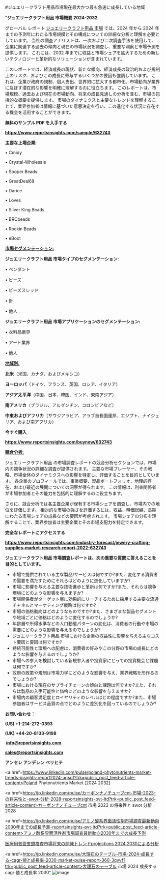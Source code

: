 #ジュエリークラフト用品市場現在最大かつ最も急速に成長している地域

"<strong>ジュエリークラフト用品 市場概要 2024-2032</strong>

グローバル レポート <a href=https://www.reportsinsights.com/sample/632743>ジュエリークラフト用品 市場</a> では、2024 年から 2024 年までの予測年にわたる市場規模とその構成についての詳細な分析と理解を必要としています。 当社の調査アナリストは、一次および二次調査手法を使用して、企業に関連する過去の傾向と現在の市場状況を調査し、重要な洞察と市場予測を提供します。 これには、2032 年までに収益と市場シェアを拡大​​するための新しいテクノロジーと革新的なソリューションが含まれています。

このレポートでは、経済成長の現状、新たな傾向、経済成長の政治的および規制上のリスク、およびこの成長に寄与するいくつかの要因も強調しています。 これは、企業が政府の規制、個人支出、世界的に拡大する都市化、市場動向が業界に及ぼす潜在的な影響を明確に理解するのに役立ちます。 このレポートは、市場規模、過去および現在の市場動向、将来の成長見通しの分析を含む、市場の包括的な概要を提供します。 市場のダイナミクスと主要なトレンドを理解することで、業界参加者は情報に基づいた意思決定を行い、この進化する状況に存在する機会を活用することができます。

<strong><b>無料のサンプル PDF を入手する</b></strong>

<a href=https://www.reportsinsights.com/sample/632743><strong><u>https://www.reportsinsights.com/sample/632743</u></strong></a>

<strong>主要な上場企業:</strong>

• Cmidy

• Crystal-Wholesale

• Sooper Beads

• GreatDeal68

• Darice

• Loves

• Silver King Beads

• BRCbeads

• Rockin Beads

• eBoot

<strong><u>市場セグメンテーション</u></strong><strong><u>:</u></strong>

<strong>ジュエリークラフト用品 市場タイプのセグメンテーション:</strong>

• ペンダント

• ビーズ

• ビーズスレッド

• 針

• 他人

<strong>ジュエリークラフト用品 市場アプリケーションのセグメンテーション:</strong>

• 衣料品業界

• アート業界

• 他人

<strong><u>地域別</u></strong><strong><u>:</u></strong>

<strong>北米</strong>（米国、カナダ、およびメキシコ）

<strong>ヨーロッパ</strong>（ドイツ、フランス、英国、ロシア、イタリア）

<strong>アジア太平洋</strong>（中国、日本、韓国、インド、東南アジア）

<strong>南アメリカ</strong>（ブラジル、アルゼンチン、コロンビアなど）

<strong>中東およびアフリカ</strong>（サウジアラビア、アラブ首長国連邦、エジプト、ナイジェリア、および南アフリカ）

<strong>今すぐ購入</strong>

<a href=https://www.reportsinsights.com/buynow/632743><strong><u>https://www.reportsinsights.com/buynow/632743</u></strong></a>

<strong><u>競合分析:</u></strong>

ジュエリークラフト用品 の市場調査レポートの競合分析セクションでは、市場内の競争状況の詳細な調査が提供されます。 主要な市場プレーヤー、その戦略、市場全体のダイナミクスへの影響を特定し、評価することを目的としています。 各企業のプロフィールでは、事業概要、製品ポートフォリオ、地理的存在、および最近の展開についての洞察が得られます。 この情報は、利害関係者が市場参加者とその能力を包括的に理解するのに役立ちます。

さらに、競合分析では各主要企業が保有する市場シェアを調査し、市場内での地位を評価します。 相対的な市場の強さを評価するには、収益、時価総額、長期にわたる市場シェアの成長などの要因が考慮されます。 市場シェアの分布を理解することで、業界参加者は主要企業とその市場支配力を特定できます。

<strong>完全なレポートにアクセスする</strong>

<a href=https://www.reportsinsights.com/industry-forecast/jewery-crafting-supplies-market-research-report-2022-632743><strong><u><b>https://www.reportsinsights.com/industry-forecast/jewery-crafting-supplies-market-research-report-2022-632743</b></u></strong></a>

<strong><b>ジュエリークラフト用品 市場調査レポートは、次の重要な質問に答えることを目的としています。</b></strong>
<ul>
  <li>市場で提供されている主な製品/サービスは何ですか?また、変化する消費者の需要を満たすためにそれらはどのように進化していますか?</li>
  <li>市場に影響を与える主要な技術進歩と革新は何ですか?また、それらは競争環境にどのような影響を与えますか?</li>
  <li>市場関係者がターゲット層に効果的にリーチするために採用する主要な流通チャネルとマーケティング戦略は何ですか?</li>
  <li>市場の価格動向はどのようなものですか?また、さまざまな製品セグメントや地域ごとに価格はどのように変化するのでしょうか?</li>
  <li>年齢層や所得水準などの人口動態パターンの変化は、消費者の行動や市場の需要にどのような影響を与えるのでしょうか?</li>
  <li>ジュエリークラフト用品 市場における企業の収益性に影響を与える主なコスト要因と要因は何ですか?</li>
  <li>持続可能性と環境への配慮は、消費者の好みやこの分野の市場の成長にどのような影響を与えるのでしょうか?</li>
  <li>市場への参入を検討している新規参入者や投資家にとっての投資機会と課題は何ですか?</li>
  <li>政府の政策や規制は市場力学にどのような影響を与え、業界戦略を形作るのでしょうか?</li>
  <li>市場における現在のサプライチェーンの傾向と課題は何ですか?また、それらは製品の入手可能性と価格にどのような影響を与えますか?</li>
  <li>市場内の顧客満足度とロイヤリティのレベルはどの程度ですか?また、市場参加者はサービス品質の点でどのように差別化を図っているのでしょうか?</li>
</ul>
<strong>お問い合わせ：</strong>

<strong>(US) +1-214-272-0393</strong>

<strong>(UK) +44-20-8133-9198</strong>

<strong> </strong><a href=info@reportsinsights.com><strong><u>info@reportsinsights.com</u></strong></a>

<a href=sales@reportsinsights.com><strong><u>sales@reportsinsights.com</u></strong></a>

<strong>アンセレ アンデレン ベリヒテ</strong>

<a href=https://www.linkedin.com/pulse/poland-phytonutrients-market-trends-insights-report2024-aqsof?trk=public_post_feed-article-content>Poland Phytonutrients Market [2024 2032]</a>

<a href=https://jp.linkedin.com/pulse/カーボンナノチューブcnt-市場-2023-の将来性と-swot-分析-2028-reportsinsights-pvt-ltd?trk=public_post_feed-article-content>カーボンナノチューブcnt 市場 2023 の将来性と swot 分析 2028</a>

<a href=https://jp.linkedin.com/pulse/アミノ酸系界面活性剤市場調査最新動向2030年までの成長予測-reportsinsights-pvt-ltd?trk=public_post_feed-article-content>アミノ酸系界面活性剤市場調査最新動向2030年までの成長予測</a>

<a href=https://www.linkedin.com/pulse/医療用気管支鏡検査市場将来の開発トレンドprojections-2024-2030による分析-healthscope-news-245-bqjof/>医療用気管支鏡検査市場将来の開発トレンドprojections 2024 2030による分析</a>

<a href=https://jp.linkedin.com/pulse/大理石のテーブル-市場-2024-成長する-cagr-値と成長率-2030-market-pulse-report-360-3qvvf?trk=public_post_feed-article-content>大理石のテーブル 市場 2024 成長する cagr 値と成長率 2030</a>"
![image](https://github.com/aanak123/RIMarketer1/assets/158471119/3187b297-41d7-4f70-9097-e7a5fb30035b)
